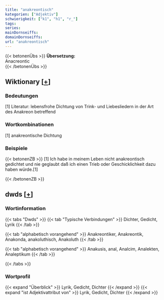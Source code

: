 ```yaml
---
title: "anakreontisch"
kategorien: ["Adjektiv"]
schwierigkeit: ["k1", "h1", "r_"]
tags:
series:
mainDornseiffs:
domainDornseiffs:
url: "anakreontisch"
---
```


{{< betonenÜbs >}}
**Übersetzung:**  
Anacreontic  
{{< /betonenÜbs >}}

## Wiktionary [[+](https://de.wiktionary.org/wiki/anakreontisch)]

### Bedeutungen
[1] Literatur: lebensfrohe Dichtung von Trink- und Liebesliedern in der Art des Anakreon betreffend  

### Wortkombinationen
[1] anakreontische Dichtung  

### Beispiele
{{< betonenZB >}}
[1] Ich habe in meinem Leben nicht anakreontisch gedichtet und nie geglaubt daß ich einen Trieb oder Geschicklichkeit dazu haben würde.[1]  

{{< /betonenZB >}}


## dwds [[+](https://www.dwds.de/wb/anakreontisch)]

### Wortinformation
{{< tabs "Dwds" >}}
{{< tab "Typische Verbindungen" >}}
Dichter, Gedicht, Lyrik
{{< /tab >}}

{{< tab "alphabetisch vorangehend" >}}
Anakreontiker, Anakreontik, Anakonda, anakoluthisch, Anakoluth
{{< /tab >}}

{{< tab "alphabetisch vorangehend" >}}
Anakusis, anal, Analcim, Analekten, Analeptikum
{{< /tab >}}

{{< /tabs >}}

### Wortprofil
{{< expand "Überblick" >}} Lyrik, Gedicht, Dichter {{< /expand >}}
{{< expand "ist Adjektivattribut von" >}} Lyrik, Gedicht, Dichter {{< /expand >}}


